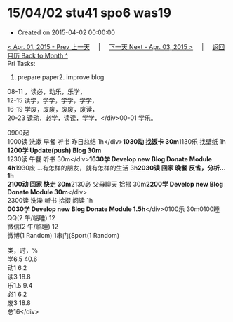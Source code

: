 # 15/04/02 stu41 spo6 was19

* Created on 2015-04-02 00:00:00

[&lt; Apr. 01, 2015 - Prev 上一天](d01.md)     \|     [下一天 Next - Apr. 03, 2015 &gt;](d03.md)     \|     [返回月历 Back to Month ^](index.md)   
Pri Tasks:  
1. prepare paper2. improve blog  
  
08-11 ，读必，动乐，乐学，  
12-15 读学，学学，学学，学学，  
16-19 学废，废废，废废，废读，  
20-23 读动，必学，读读，学学，&lt;/div&gt;00-01 学乐。  
  
0900起  
1000读 洗漱 早餐 听书 昨日总结 1h&lt;/div&gt;**1030动 找饭卡 30m**1130乐 找壁纸 1h  
**1200学 Update\(push\) Blog 30m**  
1230读 午餐 听书 30m&lt;/div&gt;**1630学 Develop new Blog Donate Module 4h**1930废 …有怎样的朋友，就有怎样的生活 3h**2030读 回家 晚餐 反省，分析… 1h**  
**2100动 回家 快走 30m**2130必 父母聊天 拾掇 30m**2200学 Develop new Blog Donate Module 30m**&lt;/div&gt;  
2300读 洗澡 听书 拾掇 阅读 1h  
**0030学 Develop new Blog Donate Module 1.5h**&lt;/div&gt;0100乐 30m0100睡  
QQ\(2 午/临睡\) 12  
微信\(2 午/临睡\) 12  
微博\(1 Random\) 1串门\(Sport\(1 Random\)  
  
类，时，%  
学6.5 40.6  
动1 6.2  
读3 18.8  
乐1.5 9.4  
必1 6.2  
废3 18.8  
总16&lt;/div&gt;

